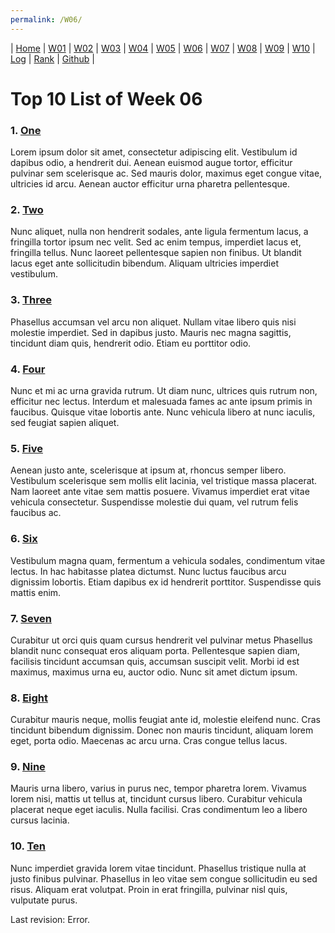 ```yaml
---
permalink: /W06/
---
```

| [Home](https://raflibangsawan.github.io/os211) | [W01](https://raflibangsawan.github.io/os211/W01) | [W02](https://raflibangsawan.github.io/os211/W02) | [W03](https://raflibangsawan.github.io/os211/W03) | [W04](https://raflibangsawan.github.io/os211/W04) | [W05](https://raflibangsawan.github.io/os211/W05) | [W06](https://raflibangsawan.github.io/os211/W06) | [W07](https://raflibangsawan.github.io/os211/W07) | [W08](https://raflibangsawan.github.io/os211/W08) | [W09](https://raflibangsawan.github.io/os211/W09) | [W10](https://raflibangsawan.github.io/os211/W10) | [Log](https://raflibangsawan.github.io/os211/TXT/mylog.txt) | [Rank](https://raflibangsawan.github.io/os211/TXT/myrank.txt) | [Github](https://github.com/raflibangsawan/os211/) |

# Top 10 List of Week 06

### 1. [One](https://en.wikipedia.org/wiki/1)
Lorem ipsum dolor sit amet, consectetur adipiscing elit.
Vestibulum id dapibus odio, a hendrerit dui.
Aenean euismod augue tortor, efficitur pulvinar sem scelerisque ac.
Sed mauris dolor, maximus eget congue vitae, ultricies id arcu.
Aenean auctor efficitur urna pharetra pellentesque.

### 2. [Two](https://en.wikipedia.org/wiki/2)
Nunc aliquet, nulla non hendrerit sodales, ante ligula fermentum lacus, a fringilla tortor ipsum nec velit.
Sed ac enim tempus, imperdiet lacus et, fringilla tellus.
Nunc laoreet pellentesque sapien non finibus.
Ut blandit lacus eget ante sollicitudin bibendum.
Aliquam ultricies imperdiet vestibulum.

### 3. [Three](https://en.wikipedia.org/wiki/3)
Phasellus accumsan vel arcu non aliquet.
Nullam vitae libero quis nisi molestie imperdiet.
Sed in dapibus justo.
Mauris nec magna sagittis, tincidunt diam quis, hendrerit odio.
Etiam eu porttitor odio.

### 4. [Four](https://en.wikipedia.org/wiki/4)
Nunc et mi ac urna gravida rutrum.
Ut diam nunc, ultrices quis rutrum non, efficitur nec lectus.
Interdum et malesuada fames ac ante ipsum primis in faucibus.
Quisque vitae lobortis ante. 
Nunc vehicula libero at nunc iaculis, sed feugiat sapien aliquet.

### 5. [Five](https://en.wikipedia.org/wiki/5)
Aenean justo ante, scelerisque at ipsum at, rhoncus semper libero.
Vestibulum scelerisque sem mollis elit lacinia, vel tristique massa placerat.
Nam laoreet ante vitae sem mattis posuere.
Vivamus imperdiet erat vitae vehicula consectetur.
Suspendisse molestie dui quam, vel rutrum felis faucibus ac.

### 6. [Six](https://en.wikipedia.org/wiki/6)
Vestibulum magna quam, fermentum a vehicula sodales, condimentum vitae lectus.
In hac habitasse platea dictumst.
Nunc luctus faucibus arcu dignissim lobortis.
Etiam dapibus ex id hendrerit porttitor.
Suspendisse quis mattis enim.

### 7. [Seven](https://en.wikipedia.org/wiki/7)
Curabitur ut orci quis quam cursus hendrerit vel pulvinar metus
Phasellus blandit nunc consequat eros aliquam porta.
Pellentesque sapien diam, facilisis tincidunt accumsan quis, accumsan suscipit velit. 
Morbi id est maximus, maximus urna eu, auctor odio. 
Nunc sit amet dictum ipsum.

### 8. [Eight](https://en.wikipedia.org/wiki/8)
Curabitur mauris neque, mollis feugiat ante id, molestie eleifend nunc.
Cras tincidunt bibendum dignissim.
Donec non mauris tincidunt, aliquam lorem eget, porta odio.
Maecenas ac arcu urna.
Cras congue tellus lacus.

### 9. [Nine](https://en.wikipedia.org/wiki/9)
Mauris urna libero, varius in purus nec, tempor pharetra lorem.
Vivamus lorem nisi, mattis ut tellus at, tincidunt cursus libero.
Curabitur vehicula placerat neque eget iaculis.
Nulla facilisi.
Cras condimentum leo a libero cursus lacinia.

### 10. [Ten](https://en.wikipedia.org/wiki/10)
Nunc imperdiet gravida lorem vitae tincidunt. 
Phasellus tristique nulla at justo finibus pulvinar.
Phasellus in leo vitae sem congue sollicitudin eu sed risus.
Aliquam erat volutpat.
Proin in erat fringilla, pulvinar nisl quis, vulputate purus.

Last revision: Error.
